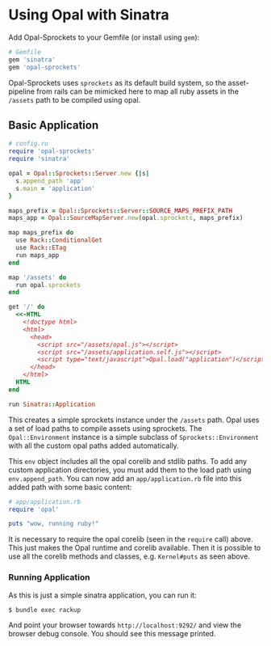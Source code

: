 # Using Opal with Sinatra

Add Opal-Sprockets to your Gemfile (or install using `gem`):

```ruby
# Gemfile
gem 'sinatra'
gem 'opal-sprockets'
```

Opal-Sprockets uses `sprockets` as its default build system, so the asset-pipeline
from rails can be mimicked here to map all ruby assets in the `/assets`
path to be compiled using opal.

## Basic Application

```ruby
# config.ru
require 'opal-sprockets'
require 'sinatra'

opal = Opal::Sprockets::Server.new {|s|
  s.append_path 'app'
  s.main = 'application'
}

maps_prefix = Opal::Sprockets::Server::SOURCE_MAPS_PREFIX_PATH
maps_app = Opal::SourceMapServer.new(opal.sprockets, maps_prefix)

map maps_prefix do
  use Rack::ConditionalGet
  use Rack::ETag
  run maps_app
end

map '/assets' do
  run opal.sprockets
end

get '/' do
  <<-HTML
    <!doctype html>
    <html>
      <head>
        <script src="/assets/opal.js"></script>
        <script src="/assets/application.self.js"></script>
        <script type="text/javascript">Opal.load("application")</script>
      </head>
    </html>
  HTML
end

run Sinatra::Application
```

This creates a simple sprockets instance under the `/assets` path. Opal
uses a set of load paths to compile assets using sprockets. The
`Opal::Environment` instance is a simple subclass of `Sprockets::Environment`
with all the custom opal paths added automatically.

This `env` object includes all the opal corelib and stdlib paths. To add
any custom application directories, you must add them to the load path using
`env.append_path`. You can now add an `app/application.rb` file into this
added path with some basic content:

```ruby
# app/application.rb
require 'opal'

puts "wow, running ruby!"
```

It is necessary to require the opal corelib (seen in the `require` call) above.
This just makes the Opal runtime and corelib available. Then it is possible to
use all the corelib methods and classes, e.g. `Kernel#puts` as seen above.

### Running Application

As this is just a simple sinatra application, you can run it:

```sh
$ bundle exec rackup
```

And point your browser towards `http://localhost:9292/` and view the browser
debug console. You should see this message printed.
